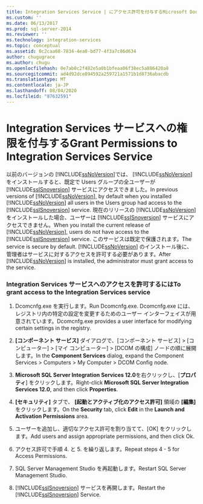 ```yaml
---
title: Integration Services Service | にアクセス許可を付与するMicrosoft Docs
ms.custom: ''
ms.date: 06/13/2017
ms.prod: sql-server-2014
ms.reviewer: ''
ms.technology: integration-services
ms.topic: conceptual
ms.assetid: 0c2caa68-7834-4ea0-bd77-4f3a7c86d634
author: chugugrace
ms.author: chugu
ms.openlocfilehash: 0e7ab0c2f482e5a0b1bfeaa06f38ec5a886420a8
ms.sourcegitcommit: ad4d92dce894592a259721a1571b1d8736abacdb
ms.translationtype: MT
ms.contentlocale: ja-JP
ms.lasthandoff: 08/04/2020
ms.locfileid: "87632591"
---
```

# <a name="grant-permissions-to-integration-services-service"></a><span data-ttu-id="573a8-102">Integration Services サービスへの権限を付与する</span><span class="sxs-lookup"><span data-stu-id="573a8-102">Grant Permissions to Integration Services Service</span></span>
  <span data-ttu-id="573a8-103">以前のバージョンの [!INCLUDE[ssNoVersion](../includes/ssnoversion-md.md)]では、 [!INCLUDE[ssNoVersion](../includes/ssnoversion-md.md)] をインストールすると、既定で Users グループの全ユーザーが [!INCLUDE[ssISnoversion](../includes/ssisnoversion-md.md)] サービスにアクセスできました。</span><span class="sxs-lookup"><span data-stu-id="573a8-103">In previous versions of [!INCLUDE[ssNoVersion](../includes/ssnoversion-md.md)], by default when you installed [!INCLUDE[ssNoVersion](../includes/ssnoversion-md.md)] all users in the Users group had access to the [!INCLUDE[ssISnoversion](../includes/ssisnoversion-md.md)] service.</span></span> <span data-ttu-id="573a8-104">現在のリリースの [!INCLUDE[ssNoVersion](../includes/ssnoversion-md.md)]をインストールした場合、ユーザーは [!INCLUDE[ssISnoversion](../includes/ssisnoversion-md.md)] サービスにアクセスできません。</span><span class="sxs-lookup"><span data-stu-id="573a8-104">When you install the current release of [!INCLUDE[ssNoVersion](../includes/ssnoversion-md.md)], users do not have access to the [!INCLUDE[ssISnoversion](../includes/ssisnoversion-md.md)] service.</span></span> <span data-ttu-id="573a8-105">このサービスは既定で保護されます。</span><span class="sxs-lookup"><span data-stu-id="573a8-105">The service is secure by default.</span></span> <span data-ttu-id="573a8-106">[!INCLUDE[ssNoVersion](../includes/ssnoversion-md.md)] のインストール後に、管理者はサービスに対するアクセスを許可する必要があります。</span><span class="sxs-lookup"><span data-stu-id="573a8-106">After [!INCLUDE[ssNoVersion](../includes/ssnoversion-md.md)] is installed, the administrator must grant access to the service.</span></span>  
  
### <a name="to-grant-access-to-the-integration-services-service"></a><span data-ttu-id="573a8-107">Integration Services サービスへのアクセスを許可するには</span><span class="sxs-lookup"><span data-stu-id="573a8-107">To grant access to the Integration Services service</span></span>  
  
1.  <span data-ttu-id="573a8-108">Dcomcnfg.exe を実行します。</span><span class="sxs-lookup"><span data-stu-id="573a8-108">Run Dcomcnfg.exe.</span></span> <span data-ttu-id="573a8-109">Dcomcnfg.exe には、レジストリ内の特定の設定を変更するためのユーザー インターフェイスが用意されています。</span><span class="sxs-lookup"><span data-stu-id="573a8-109">Dcomcnfg.exe provides a user interface for modifying certain settings in the registry.</span></span>  
  
2.  <span data-ttu-id="573a8-110">**[コンポーネント サービス]** ダイアログで、[コンポーネント サービス] > [コンピューター] > [マイ コンピューター] > [DCOM の構成] ノードの順に展開します。</span><span class="sxs-lookup"><span data-stu-id="573a8-110">In the **Component Services** dialog, expand the Component Services > Computers > My Computer > DCOM Config node.</span></span>  
  
3.  <span data-ttu-id="573a8-111">**Microsoft SQL Server Integration Services 12.0**を右クリックし、[**プロパティ**] をクリックします。</span><span class="sxs-lookup"><span data-stu-id="573a8-111">Right-click **Microsoft SQL Server Integration Services 12.0**, and then click **Properties**.</span></span>  
  
4.  <span data-ttu-id="573a8-112">**[セキュリティ]** タブで、 **[起動とアクティブ化のアクセス許可]** 領域の **[編集]** をクリックします。</span><span class="sxs-lookup"><span data-stu-id="573a8-112">On the **Security** tab, click **Edit** in the **Launch and Activation Permissions** area.</span></span>  
  
5.  <span data-ttu-id="573a8-113">ユーザーを追加し、適切なアクセス許可を割り当てて、[OK] をクリックします。</span><span class="sxs-lookup"><span data-stu-id="573a8-113">Add users and assign appropriate permissions, and then click Ok.</span></span>  
  
6.  <span data-ttu-id="573a8-114">アクセス許可で手順 4. と 5. を繰り返します。</span><span class="sxs-lookup"><span data-stu-id="573a8-114">Repeat steps 4 - 5 for Access Permissions.</span></span>  
  
7.  <span data-ttu-id="573a8-115">SQL Server Management Studio を再起動します。</span><span class="sxs-lookup"><span data-stu-id="573a8-115">Restart SQL Server Management Studio.</span></span>  
  
8.  <span data-ttu-id="573a8-116">[!INCLUDE[ssISnoversion](../includes/ssisnoversion-md.md)] サービスを再開します。</span><span class="sxs-lookup"><span data-stu-id="573a8-116">Restart the [!INCLUDE[ssISnoversion](../includes/ssisnoversion-md.md)] Service.</span></span>  
  
  

